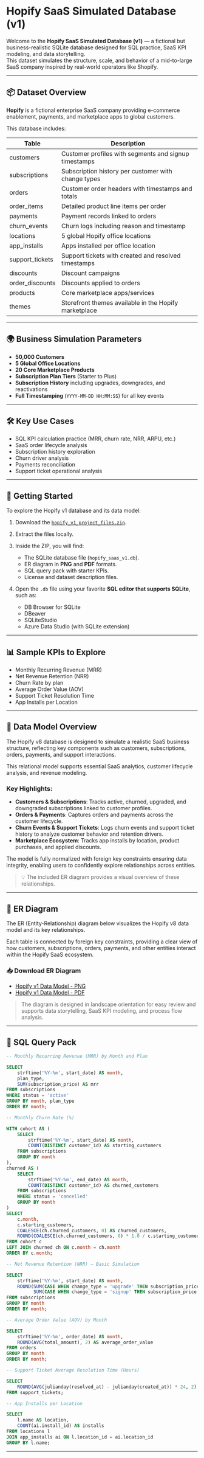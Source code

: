 # Hopify SaaS Simulated Database (v1)

Welcome to the **Hopify SaaS Simulated Database (v1)** — a fictional but business-realistic SQLite database designed for SQL practice, SaaS KPI modeling, and data storytelling.  
This dataset simulates the structure, scale, and behavior of a mid-to-large SaaS company inspired by real-world operators like Shopify.

---

## 📦 Dataset Overview

**Hopify** is a fictional enterprise SaaS company providing e-commerce enablement, payments, and marketplace apps to global customers.

This database includes:

| Table                 | Description                                             |
|-----------------------|---------------------------------------------------------|
| customers             | Customer profiles with segments and signup timestamps  |
| subscriptions         | Subscription history per customer with change types    |
| orders                | Customer order headers with timestamps and totals      |
| order_items           | Detailed product line items per order                  |
| payments              | Payment records linked to orders                       |
| churn_events          | Churn logs including reason and timestamp              |
| locations             | 5 global Hopify office locations                       |
| app_installs          | Apps installed per office location                     |
| support_tickets       | Support tickets with created and resolved timestamps   |
| discounts             | Discount campaigns                                     |
| order_discounts       | Discounts applied to orders                            |
| products              | Core marketplace apps/services                         |
| themes                | Storefront themes available in the Hopify marketplace  |

---

## 🌍 Business Simulation Parameters

- **50,000 Customers**
- **5 Global Office Locations**
- **20 Core Marketplace Products**
- **Subscription Plan Tiers** (Starter to Plus)
- **Subscription History** including upgrades, downgrades, and reactivations
- **Full Timestamping** (`YYYY-MM-DD HH:MM:SS`) for all key events

---

## 🛠 Key Use Cases

- SQL KPI calculation practice (MRR, churn rate, NRR, ARPU, etc.)
- SaaS order lifecycle analysis
- Subscription history exploration
- Churn driver analysis
- Payments reconciliation
- Support ticket operational analysis

---

## 🚀 Getting Started

To explore the Hopify v1 database and its data model:

1. Download the [`hopify_v1_project_files.zip`](link-to-your-zip).
2. Extract the files locally.
3. Inside the ZIP, you will find:
   - The SQLite database file (`hopify_saas_v1.db`).
   - ER diagram in **PNG** and **PDF** formats.
   - SQL query pack with starter KPIs.
   - License and dataset description files.

4. Open the `.db` file using your favorite **SQL editor that supports SQLite**, such as:
   - DB Browser for SQLite
   - DBeaver
   - SQLiteStudio
   - Azure Data Studio (with SQLite extension)

---

## 📊 Sample KPIs to Explore

- Monthly Recurring Revenue (MRR)
- Net Revenue Retention (NRR)
- Churn Rate by plan
- Average Order Value (AOV)
- Support Ticket Resolution Time
- App Installs per Location

---
## 🔗 Data Model Overview

The Hopify v8 database is designed to simulate a realistic SaaS business structure, reflecting key components such as customers, subscriptions, orders, payments, and support interactions.

This relational model supports essential SaaS analytics, customer lifecycle analysis, and revenue modeling.

### Key Highlights:
- **Customers & Subscriptions**: Tracks active, churned, upgraded, and downgraded subscriptions linked to customer profiles.
- **Orders & Payments**: Captures orders and payments across the customer lifecycle.
- **Churn Events & Support Tickets**: Logs churn events and support ticket history to analyze customer behavior and retention drivers.
- **Marketplace Ecosystem**: Tracks app installs by location, product purchases, and applied discounts.

The model is fully normalized with foreign key constraints ensuring data integrity, enabling users to confidently explore relationships across entities.

> 💡 The included ER diagram provides a visual overview of these relationships.

---

## 🧩 ER Diagram

The ER (Entity-Relationship) diagram below visualizes the Hopify v8 data model and its key relationships.

Each table is connected by foreign key constraints, providing a clear view of how customers, subscriptions, orders, payments, and other entities interact within the Hopify SaaS ecosystem.

### 📥 Download ER Diagram
- [Hopify v1 Data Model - PNG]()
- [Hopify v1 Data Model - PDF]()

> The diagram is designed in landscape orientation for easy review and supports data storytelling, SaaS KPI modeling, and process flow analysis.


---

## 📄 SQL Query Pack

```sql
-- Monthly Recurring Revenue (MRR) by Month and Plan

SELECT 
    strftime('%Y-%m', start_date) AS month,
    plan_type,
    SUM(subscription_price) AS mrr
FROM subscriptions
WHERE status = 'active'
GROUP BY month, plan_type
ORDER BY month;
```

```sql
-- Monthly Churn Rate (%)

WITH cohort AS (
    SELECT 
        strftime('%Y-%m', start_date) AS month,
        COUNT(DISTINCT customer_id) AS starting_customers
    FROM subscriptions
    GROUP BY month
),
churned AS (
    SELECT 
        strftime('%Y-%m', end_date) AS month,
        COUNT(DISTINCT customer_id) AS churned_customers
    FROM subscriptions
    WHERE status = 'cancelled'
    GROUP BY month
)
SELECT
    c.month,
    c.starting_customers,
    COALESCE(ch.churned_customers, 0) AS churned_customers,
    ROUND(COALESCE(ch.churned_customers, 0) * 1.0 / c.starting_customers * 100, 2) AS churn_rate_percent
FROM cohort c
LEFT JOIN churned ch ON c.month = ch.month
ORDER BY c.month;
```

```sql
-- Net Revenue Retention (NRR) — Basic Simulation

SELECT 
    strftime('%Y-%m', start_date) AS month,
    ROUND(SUM(CASE WHEN change_type = 'upgrade' THEN subscription_price ELSE 0 END) * 1.0 /
          SUM(CASE WHEN change_type = 'signup' THEN subscription_price ELSE 0 END) * 100, 2) AS nrr_percent
FROM subscriptions
GROUP BY month
ORDER BY month;
```

```sql
-- Average Order Value (AOV) by Month

SELECT
    strftime('%Y-%m', order_date) AS month,
    ROUND(AVG(total_amount), 2) AS average_order_value
FROM orders
GROUP BY month
ORDER BY month;
```

```sql
-- Support Ticket Average Resolution Time (Hours)

SELECT
    ROUND(AVG(julianday(resolved_at) - julianday(created_at)) * 24, 2) AS avg_resolution_hours
FROM support_tickets;
```

```sql
-- App Installs per Location

SELECT 
    l.name AS location,
    COUNT(ai.install_id) AS installs
FROM locations l
JOIN app_installs ai ON l.location_id = ai.location_id
GROUP BY l.name;
```
---

